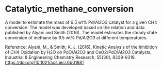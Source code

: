 # Catalytic_methane_conversion
A model to estimate the mass of 6.5 wt% Pd/Al2O3 catalyst for a given CH4 conversion. The model was developed based on the relation and data published by Alyani and Smith (2016). The model estimates the steady state conversion of methane by 6.5 wt% Pd/Al2O3 at different temperatures. 

Reference:
Alyani, M., & Smith, K. J. (2016). Kinetic Analysis of the Inhibition of CH4 Oxidation by H2O on PdO/Al2O3 and CeO2/PdO/Al2O3 Catalysts. Industrial & Engineering Chemistry Research, 55(30), 8309-8318. https://doi.org/10.1021/acs.iecr.6b01881 

